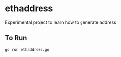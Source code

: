 # ethaddress
Experimental project to learn how to generate address

## To Run
```
go run ethaddress.go
```
